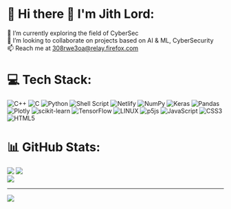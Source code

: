 <!-- <p align="left">  <img src="https://komarev.com/ghpvc/?username=USERNAME&label=Views&color=blue&style=plastic" alt="jithlord" /> 
 </p> 

 
### Hi there 👋 I'm Jith Lord

- 🔭 I’m currently exploring the field of CyberSec
- 👯 I’m looking to collaborate on projects based on Computer Vision, AI & ML, and CyberSecurity
- 📫 Reach me at 308rwe3oa@relay.firefox.com

</br></br>

[![Jithin’s github stats](https://github-readme-stats.vercel.app/api?username=jithlord&theme=midnight-purple&show_icons=true)](https://github.com/jithlord)
<a href="https://github.com/jithlord">
  <img align="left" src="https://github-readme-stats.vercel.app/api/top-langs/?username=jithlord&theme=dark&hide_langs_below=1" />
</a>

</br></br>
</br></br>

<!-- <img src="https://img.shields.io/badge/Kali_Linux-557C94?style=for-the-badge&logo=kali-linux&logoColor=white" /> <img src="https://img.shields.io/badge/Linux-FCC624?style=for-the-badge&logo=linux&logoColor=black" /> <img src="https://img.shields.io/badge/Python-3776AB?style=for-the-badge&logo=python&logoColor=white" /> -->

# 💫 Hi there 👋 I'm Jith Lord:
🔭 I’m currently exploring the field of CyberSec<br>👯 I’m looking to collaborate on projects based on AI & ML, CyberSecurity<br>📫 Reach me at 308rwe3oa@relay.firefox.com

# 💻 Tech Stack:
![C++](https://img.shields.io/badge/c++-%2300599C.svg?style=for-the-badge&logo=c%2B%2B&logoColor=white) ![C](https://img.shields.io/badge/c-%2300599C.svg?style=for-the-badge&logo=c&logoColor=white) ![Python](https://img.shields.io/badge/python-3670A0?style=for-the-badge&logo=python&logoColor=ffdd54) ![Shell Script](https://img.shields.io/badge/shell_script-%23121011.svg?style=for-the-badge&logo=gnu-bash&logoColor=white) ![Netlify](https://img.shields.io/badge/netlify-%23000000.svg?style=for-the-badge&logo=netlify&logoColor=#00C7B7) ![NumPy](https://img.shields.io/badge/numpy-%23013243.svg?style=for-the-badge&logo=numpy&logoColor=white) ![Keras](https://img.shields.io/badge/Keras-%23D00000.svg?style=for-the-badge&logo=Keras&logoColor=white) ![Pandas](https://img.shields.io/badge/pandas-%23150458.svg?style=for-the-badge&logo=pandas&logoColor=white) ![Plotly](https://img.shields.io/badge/Plotly-%233F4F75.svg?style=for-the-badge&logo=plotly&logoColor=white) ![scikit-learn](https://img.shields.io/badge/scikit--learn-%23F7931E.svg?style=for-the-badge&logo=scikit-learn&logoColor=white) ![TensorFlow](https://img.shields.io/badge/TensorFlow-%23FF6F00.svg?style=for-the-badge&logo=TensorFlow&logoColor=white) ![LINUX](https://img.shields.io/badge/Linux-FCC624?style=for-the-badge&logo=linux&logoColor=black) ![p5js](https://img.shields.io/badge/p5.js-ED225D?style=for-the-badge&logo=p5.js&logoColor=FFFFFF) ![JavaScript](https://img.shields.io/badge/javascript-%23323330.svg?style=for-the-badge&logo=javascript&logoColor=%23F7DF1E) ![CSS3](https://img.shields.io/badge/css3-%231572B6.svg?style=for-the-badge&logo=css3&logoColor=white) ![HTML5](https://img.shields.io/badge/html5-%23E34F26.svg?style=for-the-badge&logo=html5&logoColor=white)
# 📊 GitHub Stats:
![](https://github-readme-stats.vercel.app/api?username=jithlord&theme=dark&hide_border=false&include_all_commits=false&count_private=false) ![](https://github-readme-streak-stats.herokuapp.com/?user=jithlord&theme=dark&hide_border=false)<br/>
![](https://github-readme-stats.vercel.app/api/top-langs/?username=jithlord&theme=dark&hide_border=false&include_all_commits=false&count_private=false&layout=compact) 



---
[![](https://visitcount.itsvg.in/api?id=jithlord&icon=0&color=0)](https://visitcount.itsvg.in)

